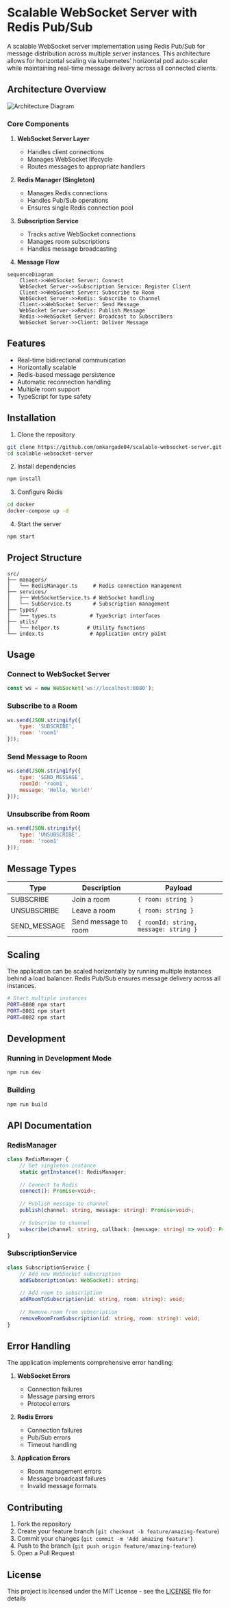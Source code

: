 # Scalable WebSocket Server with Redis Pub/Sub

A scalable WebSocket server implementation using Redis Pub/Sub for message distribution across multiple server instances. This architecture allows for horizontal scaling via kubernetes' horizontal pod auto-scaler while maintaining real-time message delivery across all connected clients.

## Architecture Overview

![Architecture Diagram](/assets/architecture-diagram.jpg)

### Core Components

1. **WebSocket Server Layer**
   - Handles client connections
   - Manages WebSocket lifecycle
   - Routes messages to appropriate handlers

2. **Redis Manager (Singleton)**
   - Manages Redis connections
   - Handles Pub/Sub operations
   - Ensures single Redis connection pool

3. **Subscription Service**
   - Tracks active WebSocket connections
   - Manages room subscriptions
   - Handles message broadcasting

4. **Message Flow**
```mermaid
sequenceDiagram
    Client->>WebSocket Server: Connect
    WebSocket Server->>Subscription Service: Register Client
    Client->>WebSocket Server: Subscribe to Room
    WebSocket Server->>Redis: Subscribe to Channel
    Client->>WebSocket Server: Send Message
    WebSocket Server->>Redis: Publish Message
    Redis->>WebSocket Server: Broadcast to Subscribers
    WebSocket Server->>Client: Deliver Message
```

## Features

- Real-time bidirectional communication
- Horizontally scalable
- Redis-based message persistence
- Automatic reconnection handling
- Multiple room support
- TypeScript for type safety

## Installation

1. Clone the repository
```bash
git clone https://github.com/omkargade04/scalable-websocket-server.git
cd scalable-websocket-server
```

2. Install dependencies
```bash
npm install
```

3. Configure Redis
```bash
cd docker
docker-compose up -d
```

4. Start the server
```bash
npm start
```

## Project Structure

```
src/
├── managers/
│   └── RedisManager.ts     # Redis connection management
├── services/
│   ├── WebSocketService.ts # WebSocket handling
│   └── SubService.ts       # Subscription management
├── types/
│   └── types.ts           # TypeScript interfaces
├── utils/
│   └── helper.ts         # Utility functions
└── index.ts               # Application entry point
```

## Usage

### Connect to WebSocket Server
```javascript
const ws = new WebSocket('ws://localhost:8080');
```

### Subscribe to a Room
```javascript
ws.send(JSON.stringify({
    type: 'SUBSCRIBE',
    room: 'room1'
}));
```

### Send Message to Room
```javascript
ws.send(JSON.stringify({
    type: 'SEND_MESSAGE',
    roomId: 'room1',
    message: 'Hello, World!'
}));
```

### Unsubscribe from Room
```javascript
ws.send(JSON.stringify({
    type: 'UNSUBSCRIBE',
    room: 'room1'
}));
```

## Message Types

| Type | Description | Payload |
|------|-------------|---------|
| SUBSCRIBE | Join a room | `{ room: string }` |
| UNSUBSCRIBE | Leave a room | `{ room: string }` |
| SEND_MESSAGE | Send message to room | `{ roomId: string, message: string }` |

## Scaling

The application can be scaled horizontally by running multiple instances behind a load balancer. Redis Pub/Sub ensures message delivery across all instances.

```bash
# Start multiple instances
PORT=8080 npm start
PORT=8081 npm start
PORT=8082 npm start
```

## Development

### Running in Development Mode
```bash
npm run dev
```

### Building
```bash
npm run build
```

## API Documentation

### RedisManager

```typescript
class RedisManager {
    // Get singleton instance
    static getInstance(): RedisManager;
    
    // Connect to Redis
    connect(): Promise<void>;
    
    // Publish message to channel
    publish(channel: string, message: string): Promise<void>;
    
    // Subscribe to channel
    subscribe(channel: string, callback: (message: string) => void): Promise<void>;
}
```

### SubscriptionService

```typescript
class SubscriptionService {
    // Add new WebSocket subscription
    addSubscription(ws: WebSocket): string;
    
    // Add room to subscription
    addRoomToSubscription(id: string, room: string): void;
    
    // Remove room from subscription
    removeRoomFromSubscription(id: string, room: string): void;
}
```

## Error Handling

The application implements comprehensive error handling:

1. **WebSocket Errors**
   - Connection failures
   - Message parsing errors
   - Protocol errors

2. **Redis Errors**
   - Connection failures
   - Pub/Sub errors
   - Timeout handling

3. **Application Errors**
   - Room management errors
   - Message broadcast failures
   - Invalid message formats

## Contributing

1. Fork the repository
2. Create your feature branch (`git checkout -b feature/amazing-feature`)
3. Commit your changes (`git commit -m 'Add amazing feature'`)
4. Push to the branch (`git push origin feature/amazing-feature`)
5. Open a Pull Request

## License

This project is licensed under the MIT License - see the [LICENSE](LICENSE) file for details
